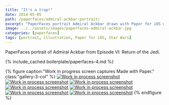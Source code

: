 ```yaml
---
title: "It's a trap!"
date: 2014-05-05
path: /paperfaces/admiral-ackbar-portrait/
excerpt: "PaperFaces portrait Admiral Ackbar drawn with Paper for iOS on an iPad."
image: ../../assets/images/paperfaces-admiral-ackbar.jpg
categories: [paperfaces]
tags: [portrait, illustration, Paper for iOS, Star Wars]
---
```


PaperFaces portrait of Admiral Ackbar from Episode VI: Return of the Jedi.

{% include_cached boilerplate/paperfaces-4.md %}

{% figure caption:"Work in progress screen captures Made with Paper." class:"gallery-3-col" %}
[![Work in process screenshot](../../assets/images/paperfaces-admiral-ackbar-process-1-600.jpg)](../../assets/images/paperfaces-admiral-ackbar-process-1-lg.jpg) [![Work in process screenshot](../../assets/images/paperfaces-admiral-ackbar-process-2-600.jpg)](../../assets/images/paperfaces-admiral-ackbar-process-2-lg.jpg) [![Work in process screenshot](../../assets/images/paperfaces-admiral-ackbar-process-3-600.jpg)](../../assets/images/paperfaces-admiral-ackbar-process-3-lg.jpg) [![Work in process screenshot](../../assets/images/paperfaces-admiral-ackbar-process-4-600.jpg)](../../assets/images/paperfaces-admiral-ackbar-process-4-lg.jpg) [![Work in process screenshot](../../assets/images/paperfaces-admiral-ackbar-process-5-600.jpg)](../../assets/images/paperfaces-admiral-ackbar-process-5-lg.jpg) [![Work in process screenshot](../../assets/images/paperfaces-admiral-ackbar-process-6-600.jpg)](../../assets/images/paperfaces-admiral-ackbar-process-6-lg.jpg) [![Work in process screenshot](../../assets/images/paperfaces-admiral-ackbar-process-7-600.jpg)](../../assets/images/paperfaces-admiral-ackbar-process-7-lg.jpg)
{% endfigure %}
